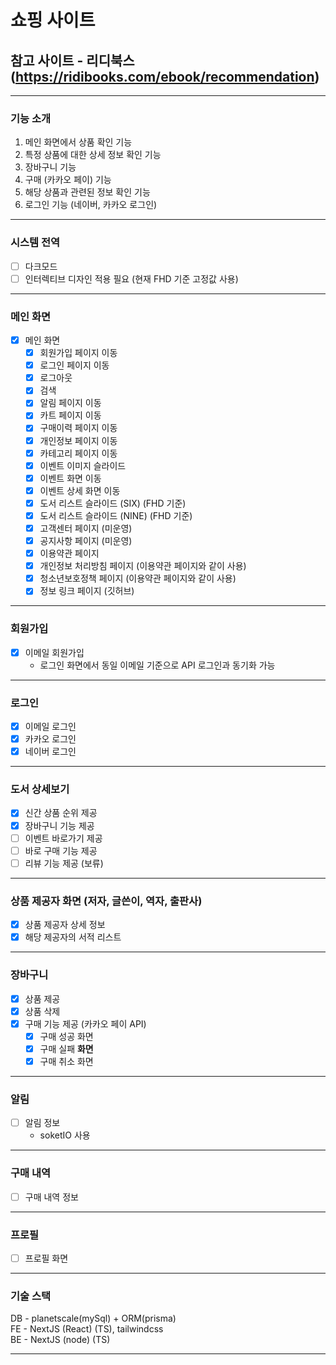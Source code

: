 # 쇼핑 사이트

## 참고 사이트 - 리디북스 (https://ridibooks.com/ebook/recommendation)

---

### 기능 소개

1. 메인 화면에서 상품 확인 기능
2. 특정 상품에 대한 상세 정보 확인 기능
3. 장바구니 기능
4. 구매 (카카오 페이) 기능
5. 해당 상품과 관련된 정보 확인 기능
6. 로그인 기능 (네이버, 카카오 로그인)

---

### 시스템 전역

- [ ] 다크모드
- [ ] 인터렉티브 디자인 적용 필요 (현재 FHD 기준 고정값 사용)

---

### 메인 화면

- [x] 메인 화면
  - [x] 회원가입 페이지 이동
  - [x] 로그인 페이지 이동
  - [x] 로그아웃
  - [x] 검색
  - [x] 알림 페이지 이동
  - [x] 카트 페이지 이동
  - [x] 구매이력 페이지 이동
  - [x] 개인정보 페이지 이동
  - [x] 카테고리 페이지 이동
  - [x] 이벤트 이미지 슬라이드
  - [x] 이벤트 화면 이동
  - [x] 이벤트 상세 화면 이동
  - [x] 도서 리스트 슬라이드 (SIX) (FHD 기준)
  - [x] 도서 리스트 슬라이드 (NINE) (FHD 기준)
  - [x] 고객센터 페이지 (미운영)
  - [x] 공지사항 페이지 (미운영)
  - [x] 이용약관 페이지
  - [x] 개인정보 처리방침 페이지 (이용약관 페이지와 같이 사용)
  - [x] 청소년보호정책 페이지 (이용약관 페이지와 같이 사용)
  - [x] 정보 링크 페이지 (깃허브)

---

### 회원가입

- [x] 이메일 회원가입
  - 로그인 화면에서 동일 이메일 기준으로 API 로그인과 동기화 가능

---

### 로그인

- [x] 이메일 로그인
- [x] 카카오 로그인
- [x] 네이버 로그인

---

### 도서 상세보기

- [x] 신간 상품 순위 제공
- [x] 장바구니 기능 제공
- [ ] 이벤트 바로가기 제공
- [ ] 바로 구매 기능 제공
- [ ] 리뷰 기능 제공 (보류)

---

### 상품 제공자 화면 (저자, 글쓴이, 역자, 출판사)

- [x] 상품 제공자 상세 정보
- [x] 해당 제공자의 서적 리스트

---

### 장바구니

- [x] 상품 제공
- [x] 상품 삭제
- [x] 구매 기능 제공 (카카오 페이 API)
  - [x] 구매 성공 화면
  - [x] 구매 실패 **화면**
  - [x] 구매 취소 화면

---

### 알림

- [ ] 알림 정보
  - soketIO 사용

---

### 구매 내역

- [ ] 구매 내역 정보

---

### 프로필

- [ ] 프로필 화면

---

### 기술 스택

DB - planetscale(mySql) + ORM(prisma)  
FE - NextJS (React) (TS), tailwindcss  
BE - NextJS (node) (TS)

---
